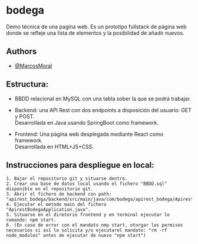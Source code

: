 # bodega
Demo técnica de una pagina web.
Es un prototipo fullstack de página web donde se refleje una lista de elementos y la posibilidad de añadir nuevos.

## Authors

- [@MarcosMoral](marcos.morales04@alumnos.upm.es)


## Estructura:
- BBDD relacional en MySQL con una tabla sober la que se podrá trabajar.

- Backend: una API Rest con dos endpoints a disposición del usuario: GET y POST.
        <br> Desarrollada en Java usando SpringBoot como framework.

- Frontend: Una página web desplegada mediante React como framework.
        <br> Desarrollada en HTML+JS+CSS.

## Instrucciones para despliegue en local:
    1. Bajar el repositorio git y situarse dentro.
    2. Crear una base de datos local usando el fichero "BBDD.sql" disponible en el repositorio git.
    3. Abrir el fichero de backend con path: "apirest_bodega/backend/src/main/java/com/bodega/apirest_bodega/ApirestBodegaApplication.java".
    4. Ejecutar el metodo main del fichero "ApirestBodegaApplication.java".
    5. Situarse en el diretorio frontend y en terminal ejecutar lo comando: npm start.
    6. (En caso de error con el mandato nmp start, otorgar los permisos necesarios si así lo solicita y/o ejecutarel mandato: "rm -rf node_modules" antes de ejecutar de nuevo "npm start")
<br>
<br>